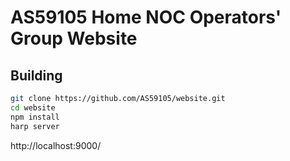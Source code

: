 # AS59105 Home NOC Operators' Group Website

## Building

```bash
git clone https://github.com/AS59105/website.git
cd website
npm install
harp server
```

http://localhost:9000/
